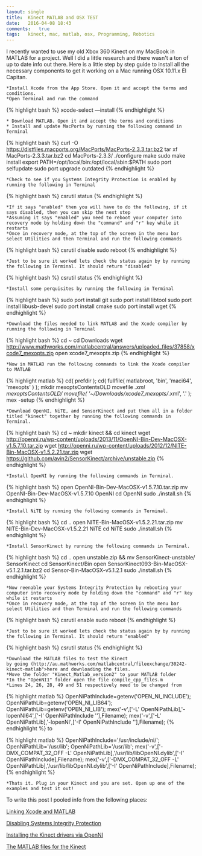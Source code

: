 ```yaml
---
layout: single
title:  Kinect MATLAB and OSX TEST
date:   2016-04-08 18:43
comments:   true
tags:   kinect, mac, matlab, osx, Programming, Robotics
---
```

I recently wanted to use my old Xbox 360 Kinect on my MacBook in MATLAB for a project. Well I did a little research and there wasn't a ton of up to date info out there. Here is a little step by step guide to install all the necessary components to get it working on a Mac running OSX 10.11.x El Capitan.

    *Install Xcode from the App Store. Open it and accept the terms and conditions.
    *Open Terminal and run the command

{% highlight bash %}
xcode-select —install
{% endhighlight %}

    * Download MATLAB. Open it and accept the terms and conditions
    * Install and update MacPorts by running the following command in Terminal

{% highlight bash %}
curl -O https://distfiles.macports.org/MacPorts/MacPorts-2.3.3.tar.bz2
tar xf MacPorts-2.3.3.tar.bz2
cd MacPorts-2.3.3/
./configure
make
sudo make install
export PATH=/opt/local/bin:/opt/local/sbin:$PATH
sudo port selfupdate
sudo port upgrade outdated
{% endhighlight %}

    *Check to see if you Systems Integrity Protection is enabled by running the following in Terminal


{% highlight bash %}
csrutil status
{% endhighlight %}

    *If it says "enabled" then you will have to do the following, if it says disabled, then you can skip the next step
    *Assuming it says "enabled" you need to reboot your computer into recovery mode by holding down the "command" and "r" key while it restarts
    *Once in recovery mode, at the top of the screen in the menu bar select Utilities and then Terminal and run the following commands

{% highlight bash %}
csrutil disable sudo reboot
{% endhighlight %}

    *Just to be sure it worked lets check the status again by by running the following in Terminal. It should return "disabled"

{% highlight bash %}
csrutil status
{% endhighlight %}

    *Install some perquisites by running the following in Terminal

{% highlight bash %}
sudo port install git
sudo port install libtool
sudo port install libusb-devel
sudo port install cmake
sudo port install wget
{% endhighlight %}

    *Download the files needed to link MATLAB and the Xcode compiler by running the following in Terminal

{% highlight bash %}
cd ~
cd Downloads
wget http://www.mathworks.com/matlabcentral/answers/uploaded_files/37858/xcode7_mexopts.zip
open xcode7_mexopts.zip
{% endhighlight %}

    *Now in MATLAB run the following commands to link the Xcode compiler to MATLAB

{% highlight matlab %}
cd( prefdir );
cd( fullfile( matlabroot, 'bin', 'maci64', 'mexopts' ) );
mkdir mexoptsContentsOLD
movefile *.xml mexoptsContentsOLD/
movefile( '~/Downloads/xcode7_mexopts/*.xml', '.' );
mex -setup
{% endhighlight %}

    *Download OpenNI, NiTE, and SensorKinect and put them all in a folder titled "kinect" together by running the following commands in Terminal.

{% highlight bash %}
cd ~
mkdir kinect && cd kinect
wget http://openni.ru/wp-content/uploads/2013/11/OpenNI-Bin-Dev-MacOSX-v1.5.7.10.tar.zip
wget http://openni.ru/wp-content/uploads/2012/12/NITE-Bin-MacOSX-v1.5.2.21.tar.zip
wget https://github.com/avin2/SensorKinect/archive/unstable.zip
{% endhighlight %}

    *Install OpenNI by running the following commands in Terminal.

{% highlight bash %}
open OpenNI-Bin-Dev-MacOSX-v1.5.7.10.tar.zip
mv OpenNI-Bin-Dev-MacOSX-v1.5.7.10 OpenNI
cd OpenNI
sudo ./install.sh
{% endhighlight %}

    *Install NiTE by running the following commands in Terminal.

{% highlight bash %}
cd ..
open NITE-Bin-MacOSX-v1.5.2.21.tar.zip
mv NITE-Bin-Dev-MacOSX-v1.5.2.21 NiTE
cd NiTE
sudo ./install.sh
{% endhighlight %}

    *Install SensorKinect by running the following commands in Terminal.

{% highlight bash %}
cd ..
open unstable.zip && mv SensorKinect-unstable/ SensorKinect
cd SensorKinect/Bin
open SensorKinect093-Bin-MacOSX-v5.1.2.1.tar.bz2
cd Sensor-Bin-MacOSX-v5.1.2.1
sudo ./install.sh
{% endhighlight %}

    *Now reenable your Systems Integrity Protection by rebooting your computer into recovery mode by holding down the "command" and "r" key while it restarts
    *Once in recovery mode, at the top of the screen in the menu bar select Utilities and then Terminal and run the following commands

{% highlight bash %}
csrutil enable
sudo reboot 
{% endhighlight %}

    *Just to be sure it worked lets check the status again by by running the following in Terminal. It should return "enabled"

{% highlight bash %}
csrutil status
{% endhighlight %}

    *Download the MATLAB files to test the Kinect by going (http://au.mathworks.com/matlabcentral/fileexchange/30242-kinect-matlab">here and downloading the files.
    *Move the folder "Kinect_Matlab_version2" to your MATLAB folder
    *In the "OpenNI1" folder open the file compile_cpp_files.m
    *Lines 24, 26, 28, 49 and 51 respectively need to be changed from

{% highlight matlab %}
OpenNiPathInclude=getenv('OPEN_NI_INCLUDE');
OpenNiPathLib=getenv('OPEN_NI_LIB64');
OpenNiPathLib=getenv('OPEN_NI_LIB');
mex('-v',['-L' OpenNiPathLib],'-lopenNI64',['-I' OpenNiPathInclude '\'],Filename);
mex('-v',['-L' OpenNiPathLib],'-lopenNI',['-I' OpenNiPathInclude '\'],Filename);
{% endhighlight %}
to

{% highlight matlab %}
OpenNiPathInclude='/usr/include/ni/';
OpenNiPathLib='/usr/lib';
OpenNiPathLib='/usr/lib';
mex('-v',['-DMX_COMPAT_32_OFF -L' OpenNiPathLib],'/usr/lib/libOpenNI.dylib',['-I' OpenNiPathInclude],Filename);
mex('-v',['-DMX_COMPAT_32_OFF -L' OpenNiPathLib],'/usr/lib/libOpenNI.dylib',['-I' OpenNiPathInclude],Filename);
{% endhighlight %}

    *Thats it. Plug in your Kinect and you are set. Open up one of the examples and test it out!

To write this post I pooled info from the following places:

[Linking Xcode and MATLAB](http://www.mathworks.com/matlabcentral/answers/246507-why-can-t-mex-find-a-supported-compiler-in-matlab-r2015b-after-i-upgraded-to-xcode-7-0)

[Disabling Systems Integrity Protection](http://apple.stackexchange.com/questions/208478/how-do-i-disable-system-integrity-protection-sip-aka-rootless-on-os-x-10-11)

[Installing the Kinect drivers via OpenNI](http://sjtrny.com/posts/2013/2/12/kinect-and-matlab-os-x-via-openni.html)

[The MATLAB files for the Kinect](http://au.mathworks.com/matlabcentral/fileexchange/30242-kinect-matlab)
